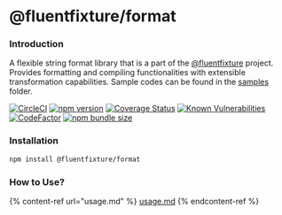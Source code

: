 # @fluentfixture/format

### Introduction

A flexible string format library that is a part of the [@fluentfixture](https://github.com/fluentfixture) project. Provides formatting and compiling functionalities with extensible transformation capabilities. Sample codes can be found in the [samples](https://github.com/fluentfixture/fluentfixture/tree/main/sample/format) folder.

[![CircleCI](https://circleci.com/gh/fluentfixture/fluentfixture/tree/main.svg?style=svg)](https://circleci.com/gh/fluentfixture/fluentfixture/tree/main) [![npm version](https://badge.fury.io/js/@fluentfixture%2Fformat.svg)](https://badge.fury.io/js/@fluentfixture%2Fformat) [![Coverage Status](https://coveralls.io/repos/github/fluentfixture/fluentfixture/badge.svg?branch=main)](https://coveralls.io/github/fluentfixture/fluentfixture?branch=main) [![Known Vulnerabilities](https://snyk.io/test/github/fluentfixture/fluentfixture/badge.svg)](https://snyk.io/test/github/fluentfixture/fluentfixture) [![CodeFactor](https://www.codefactor.io/repository/github/fluentfixture/fluentfixture/badge)](https://www.codefactor.io/repository/github/fluentfixture/fluentfixture) [![npm bundle size](https://img.shields.io/bundlephobia/minzip/@fluentfixture/format)](https://bundlephobia.com/package/@fluentfixture/format)

### Installation

```bash
npm install @fluentfixture/format
```

### How to Use?

{% content-ref url="usage.md" %}
[usage.md](usage.md)
{% endcontent-ref %}
